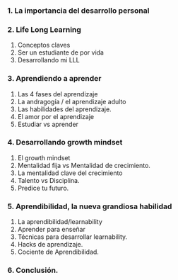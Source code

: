 ### 1. La importancia del desarrollo personal

### 2. Life Long Learning
1. Conceptos claves
2. Ser un estudiante de por vida
3. Desarrollando mi LLL

### 3. Aprendiendo a aprender 
1. Las 4 fases del aprendizaje
2. La andragogía / el aprendizaje adulto
3.  Las habilidades del aprendizaje. 
4. El amor por el aprendizaje 
5. Estudiar vs aprender 

### 4. Desarrollando growth mindset
1. El growth mindset
2. Mentalidad fija vs Mentalidad de crecimiento. 
3. La mentalidad clave del crecimiento 
4. Talento vs Disciplina. 
5. Predice tu futuro. 

### 5. Aprendibilidad, la nueva grandiosa habilidad
1. La aprendibilidad/learnability
2. Aprender para enseñar
3.  Técnicas para desarrollar learnability. 
4. Hacks de aprendizaje. 
5. Cociente de Aprendibilidad. 
### 6. Conclusión. 


